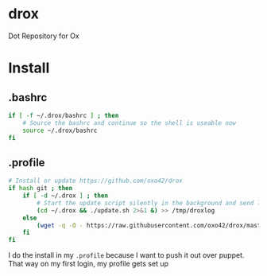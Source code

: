 # drox
Dot Repository for Ox

# Install

## .bashrc

```bash
if [ -f ~/.drox/bashrc ] ; then
    # Source the bashrc and continue so the shell is useable now
    source ~/.drox/bashrc
fi
```

## .profile

```bash
# Install or update https://github.com/oxo42/drox
if hash git ; then
    if [ -d ~/.drox ] ; then
        # Start the update script silently in the background and send logs to /tmp/droxlog
        (cd ~/.drox && ./update.sh 2>&1 &) >> /tmp/droxlog
    else
        (wget -q -O - https://raw.githubusercontent.com/oxo42/drox/master/install.sh | bash 2>&1 &) >> /tmp/droxlog
    fi
fi
```


I do the install in my `.profile` because I want to push it out over puppet.  That way on my first login, my profile gets set up
